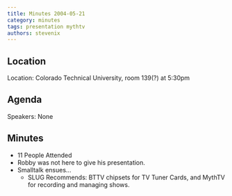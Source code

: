 ```yaml
---
title: Minutes 2004-05-21
category: minutes
tags: presentation mythtv
authors: stevenix
---
```


## Location

Location: Colorado Technical University, room 139(?) at 5:30pm

## Agenda

Speakers: None

## Minutes

* 11 People Attended
* Robby was not here to give his presentation.
* Smalltalk ensues...
  * SLUG Recommends: BTTV chipsets for TV Tuner Cards, and MythTV for recording and managing shows.
